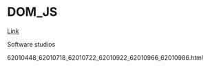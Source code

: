 # DOM_JS
[Link](https://software-studio-mon.github.io/DOM_JS/)

Software studios

62010448_62010718_62010722_62010922_62010966_62010986.html
